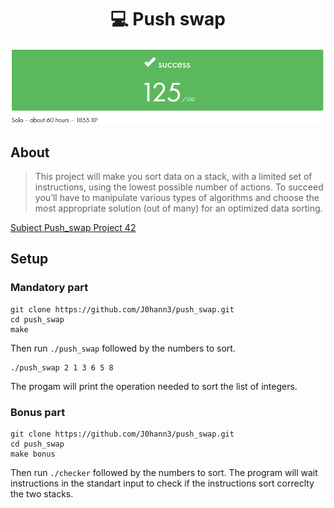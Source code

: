 <h1 align=center>💻 Push swap</h1>
<p align="center">
  <img src="img/push_swap.png?raw=true"/>
</p>

## About
>This project will make you sort data on a stack, with a limited set of instructions, using
>the lowest possible number of actions. To succeed you’ll have to manipulate various
>types of algorithms and choose the most appropriate solution (out of many) for an
>optimized data sorting.

[Subject Push_swap Project 42](Push_swap.pdf)

## Setup
### Mandatory part

```
git clone https://github.com/J0hann3/push_swap.git
cd push_swap
make
```
Then run `./push_swap` followed by the numbers to sort.

```
./push_swap 2 1 3 6 5 8
```
The progam will print the operation needed to sort the list of integers.

### Bonus part

```
git clone https://github.com/J0hann3/push_swap.git
cd push_swap
make bonus
```
Then run `./checker` followed by the numbers to sort. The program will wait instructions in the standart input to check if the instructions sort correclty the two stacks.


